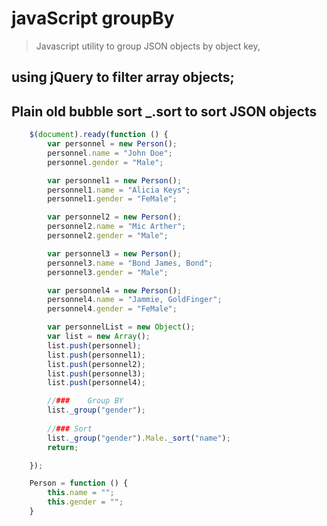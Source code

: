 javaScript groupBy
========

> Javascript utility to group JSON objects by object key, 
## using jQuery to filter array objects;
## Plain old bubble sort _.sort to sort JSON objects

```javascript
  	$(document).ready(function () {
  		var personnel = new Person();
  		personnel.name = "John Doe";
  		personnel.gender = "Male";

  		var personnel1 = new Person();
  		personnel1.name = "Alicia Keys";
  		personnel1.gender = "FeMale";

  		var personnel2 = new Person();
  		personnel2.name = "Mic Arther";
  		personnel2.gender = "Male";

  		var personnel3 = new Person();
  		personnel3.name = "Bond James, Bond";
  		personnel3.gender = "Male";

  		var personnel4 = new Person();
  		personnel4.name = "Jammie, GoldFinger";
  		personnel4.gender = "FeMale";

  		var personnelList = new Object();
  		var list = new Array();
  		list.push(personnel);
  		list.push(personnel1);
  		list.push(personnel2);
  		list.push(personnel3);
  		list.push(personnel4);

		//###	 Group BY
  		list._group("gender");
  		
  		//### Sort
  		list._group("gender").Male._sort("name");
  		return;

  	});

    Person = function () {
    	this.name = "";
    	this.gender = "";
    }

```
